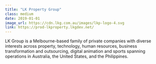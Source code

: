 ```yaml
---
title: "LK Property Group"
class: medium
date: 2019-01-01
image_url: https://cdn.lkg.com.au/images/lkp-logo-4.svg
link: https://prod-lkproperty.lkgdev.net/
---
```


LK Group is a Melbourne-based family of private companies with diverse interests across property, technology, human resources, business transformation and outsourcing, digital animation and sports spanning operations in Australia, the United States, and the Philippines.